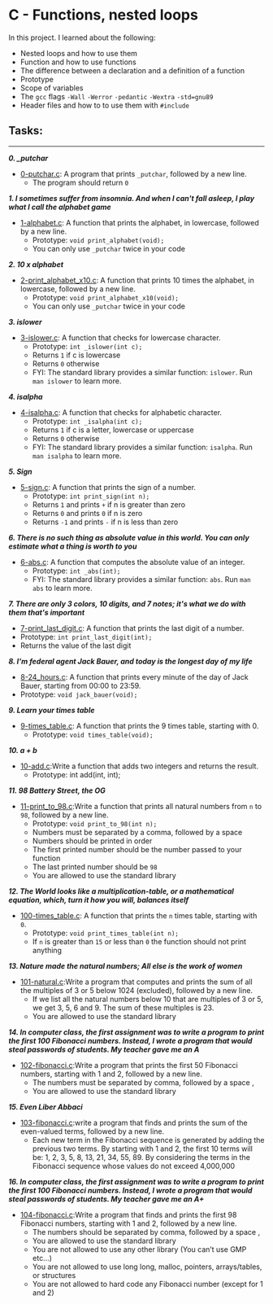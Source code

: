 # **C - Functions, nested loops**
In this project. I learned about the following:
* Nested loops and how to use them
* Function and how to use functions
* The difference between a declaration and a definition of a function
* Prototype
* Scope of variables
* The `gcc` flags `-Wall` `-Werror` `-pedantic` `-Wextra` `-std=gnu89`
* Header files and how to to use them with `#include`

## Tasks:
***
_**0. _putchar**_
  * [0-putchar.c](./0-putchar.c): A program that prints `_putchar`, followed by a new line.
    * The program should return `0`


_**1. I sometimes suffer from insomnia. And when I can't fall asleep, I play what I call the alphabet game**_
  * [1-alphabet.c](./1-alphabet.c): A function that prints the alphabet, in lowercase, followed by a new line.
    * Prototype: `void print_alphabet(void);`
    * You can only use `_putchar` twice in your code

_**2. 10 x alphabet**_
  * [2-print_alphabet_x10.c](./2-print_alphabet_x10.c): A function that prints 10 times the alphabet, in lowercase, followed by a new line.
    * Prototype: `void print_alphabet_x10(void);`
    * You can only use `_putchar` twice in your code

_**3. islower**_
  * [3-islower.c](./3-islower.c): A function that checks for lowercase character.
     * Prototype: `int _islower(int c);`
     * Returns `1` if c is lowercase
     * Returns `0` otherwise
     * FYI: The standard library provides a similar function: `islower`. Run `man islower` to learn more.

_**4. isalpha**_
  * [4-isalpha.c](./4-isalpha.c): A function that checks for alphabetic character.
    * Prototype: `int _isalpha(int c);`
    * Returns `1` if c is a letter, lowercase or uppercase
    * Returns `0` otherwise
    * FYI: The standard library provides a similar function: `isalpha`. Run `man isalpha` to learn more.


_**5. Sign**_
  * [5-sign.c](./5-sign.c): A function that prints the sign of a number.
    * Prototype: `int print_sign(int n);`
    * Returns `1` and prints `+` if n is greater than zero
    * Returns `0` and prints `0` if n is zero
    * Returns `-1` and prints `-` if n is less than zero

    
_**6. There is no such thing as absolute value in this world. You can only estimate what a thing is worth to you**_
  * [6-abs.c](./6-abs.c): A function that computes the absolute value of an integer.
    * Prototype: `int _abs(int);`
    * FYI: The standard library provides a similar function: `abs`. Run `man abs` to learn more.


_**7. There are only 3 colors, 10 digits, and 7 notes; it's what we do with them that's important**_
 * [7-print_last_digit.c](./7-print_last_digit.c): A function that prints the last digit of a number.
 * Prototype: `int print_last_digit(int);`
 * Returns the value of the last digit

    
_**8. I'm federal agent Jack Bauer, and today is the longest day of my life**_
 * [8-24_hours.c](./8-24_hours.c): A function that prints every minute of the day of Jack Bauer, starting from 00:00 to 23:59.
  * Prototype: `void jack_bauer(void);`

_**9. Learn your times table**_
 * [9-times_table.c](./9-times_table.c): A function that prints the 9 times table, starting with 0.
   * Prototype: `void times_table(void);`

_**10. a + b**_
 * [10-add.c](./10-add.c):Write a function that adds two integers and returns the result.
   * Prototype: int add(int, int);

_**11. 98 Battery Street, the OG**_
 * [11-print_to_98.c](./11-print_to_98.c):Write a function that prints all natural numbers from `n` to `98`, followed by a new line.
   * Prototype: `void print_to_98(int n);`
   * Numbers must be separated by a comma, followed by a space
   * Numbers should be printed in order
   * The first printed number should be the number passed to your function
   * The last printed number should be `98`
   * You are allowed to use the standard library

_**12. The World looks like a multiplication-table, or a mathematical equation, which, turn it how you will, balances itself**_
 * [100-times_table.c](./100-times_table.c): A function that prints the `n` times table, starting with `0`.
   * Prototype: `void print_times_table(int n);`
   * If `n` is greater than `15` or less than `0` the function should not print anything
    
_**13. Nature made the natural numbers; All else is the work of women**_
 * [101-natural.c](./101-natural.c):Write a program that computes and prints the sum of all the multiples of 3 or 5 below 1024 (excluded), followed by a new line.
   * If we list all the natural numbers below 10 that are multiples of 3 or 5, we get 3, 5, 6 and 9. The sum of these multiples is 23.
   * You are allowed to use the standard library

    
_**14. In computer class, the first assignment was to write a program to print the first 100 Fibonacci numbers. Instead, I wrote a program that would steal passwords of students. My teacher gave me an A**_
 * [102-fibonacci.c](./102-fibonacci.c):Write a program that prints the first 50 Fibonacci numbers, starting with 1 and 2, followed by a new line.
   * The numbers must be separated by comma, followed by a space , 
   * You are allowed to use the standard library

    
_**15. Even Liber Abbaci**_
 * [103-fibonacci.c](./103-fibonacci.c):write a program that finds and prints the sum of the even-valued terms, followed by a new line.
   * Each new term in the Fibonacci sequence is generated by adding the previous two terms. By starting with 1 and 2, the first 10 terms will be: 1, 2, 3, 5, 8, 13, 21, 34, 55, 89. By considering the terms in the Fibonacci sequence whose values do not exceed 4,000,000

_**16. In computer class, the first assignment was to write a program to print the first 100 Fibonacci numbers. Instead, I wrote a program that would steal passwords of students. My teacher gave me an A+**_
 * [104-fibonacci.c](./104-fibonacci.c):Write a program that finds and prints the first 98 Fibonacci numbers, starting with 1 and 2, followed by a new line.
   * The numbers should be separated by comma, followed by a space ,
   * You are allowed to use the standard library
   * You are not allowed to use any other library (You can’t use GMP etc…)
   * You are not allowed to use long long, malloc, pointers, arrays/tables, or structures
   * You are not allowed to hard code any Fibonacci number (except for 1 and 2)
